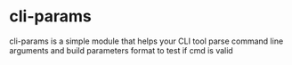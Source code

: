 # cli-params
 cli-params is a simple module that helps your CLI tool parse command line arguments and build parameters format to test if cmd is valid

